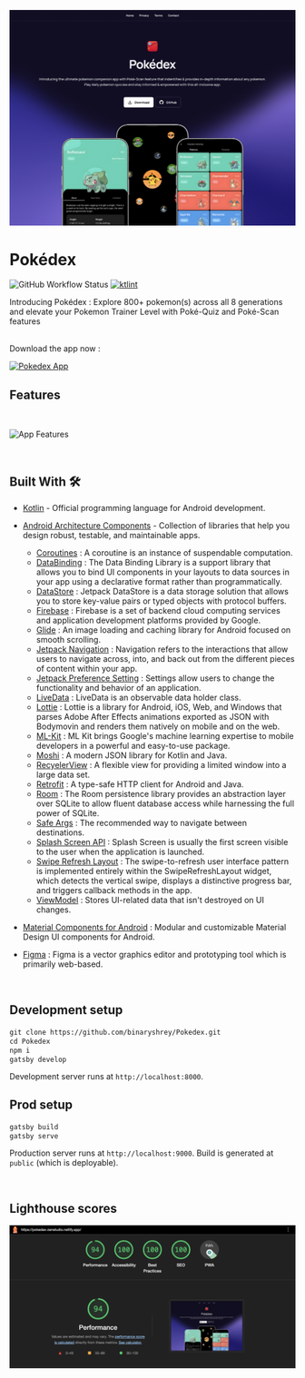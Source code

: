 ![Banner](https://raw.githubusercontent.com/binaryshrey/Pokedex/main/assets/pokedex-banner.png)

# Pokédex
![GitHub Workflow Status](https://img.shields.io/github/actions/workflow/status/binaryshrey/dice/android_build.yml)
[![ktlint](https://img.shields.io/badge/code%20style-%E2%9D%A4-FF4081.svg)](https://ktlint.github.io/)

Introducing Pokédex : Explore 800+ pokemon(s) across all 8 generations and elevate your Pokemon Trainer Level with Poké-Quiz and Poké-Scan features

<br/>
Download the app now :

[![Pokedex App](https://img.shields.io/badge/WeatherMan%20%F0%9F%8E%B2-APK-orange.svg?style=for-the-badge&logo=android)](https://github.com/binaryshrey/Pokedex/releases/download/v1.0.0/pokedex.apk)

## Features

<br/>

![App Features](https://raw.githubusercontent.com/binaryshrey/Pokedex/main/assets/pokedex-features.png)

<br/>


## Built With 🛠
- [Kotlin](https://kotlinlang.org/) - Official programming language for Android development.
- [Android Architecture Components](https://developer.android.com/topic/libraries/architecture) - Collection of libraries that help you design robust, testable, and maintainable apps.
  - [Coroutines](https://kotlinlang.org/docs/coroutines-overview.html) : A coroutine is an instance of suspendable computation.
  - [DataBinding](https://developer.android.com/topic/libraries/data-binding) : The Data Binding Library is a support library that allows you to bind UI components in your layouts to data sources in your app using a declarative format rather than programmatically.
  - [DataStore](https://developer.android.com/topic/libraries/architecture/datastore) : Jetpack DataStore is a data storage solution that allows you to store key-value pairs or typed objects with protocol buffers.
  - [Firebase](https://firebase.google.com/) : Firebase is a set of backend cloud computing services and application development platforms provided by Google.
  - [Glide](https://github.com/bumptech/glide) : An image loading and caching library for Android focused on smooth scrolling.
  - [Jetpack Navigation](https://developer.android.com/guide/navigation) : Navigation refers to the interactions that allow users to navigate across, into, and back out from the different pieces of content within your app.
  - [Jetpack Preference Setting](https://developer.android.com/develop/ui/views/components/settings) : Settings allow users to change the functionality and behavior of an application.
  - [LiveData](https://developer.android.com/topic/libraries/architecture/livedata) : LiveData is an observable data holder class.
  - [Lottie](https://lottiefiles.com/) : Lottie is a library for Android, iOS, Web, and Windows that parses Adobe After Effects animations exported as JSON with Bodymovin and renders them natively on mobile and on the web.
  - [ML-Kit](https://developers.google.com/ml-kit) : ML Kit brings Google's machine learning expertise to mobile developers in a powerful and easy-to-use package.
  - [Moshi](https://github.com/square/moshi) : A modern JSON library for Kotlin and Java.
  - [RecyelerView](https://developer.android.com/reference/androidx/recyclerview/widget/RecyclerView) : A flexible view for providing a limited window into a large data set.
  - [Retrofit](https://square.github.io/retrofit/) : A type-safe HTTP client for Android and Java.
  - [Room](https://developer.android.com/jetpack/androidx/releases/room) : The Room persistence library provides an abstraction layer over SQLite to allow fluent database access while harnessing the full power of SQLite.
  - [Safe Args](https://developer.android.com/guide/navigation/use-graph/safe-args) : The recommended way to navigate between destinations.
  - [Splash Screen API](https://developer.android.com/develop/ui/views/launch/splash-screen) : Splash Screen is usually the first screen visible to the user when the application is launched.
  - [Swipe Refresh Layout](https://developer.android.com/develop/ui/views/touch-and-input/swipe/add-swipe-interface) : The swipe-to-refresh user interface pattern is implemented entirely within the SwipeRefreshLayout widget, which detects the vertical swipe, displays a distinctive progress bar, and triggers callback methods in the app.
  - [ViewModel](https://developer.android.com/topic/libraries/architecture/viewmodel) : Stores UI-related data that isn't destroyed on UI changes. 
  
- [Material Components for Android](https://github.com/material-components/material-components-android) : Modular and customizable Material Design UI components for Android.
- [Figma](https://figma.com/) : Figma is a vector graphics editor and prototyping tool which is primarily web-based.

<br />


## Development setup

```
git clone https://github.com/binaryshrey/Pokedex.git
cd Pokedex
npm i
gatsby develop
```

Development server runs at `http://localhost:8000`.

## Prod setup

```
gatsby build
gatsby serve
```
Production server runs at `http://localhost:9000`.
Build is generated at `public` (which is deployable).

<br/>

## Lighthouse scores

![Lighthouse metrics](https://raw.githubusercontent.com/binaryshrey/Pokedex/main/assets/lighthouse.png)



